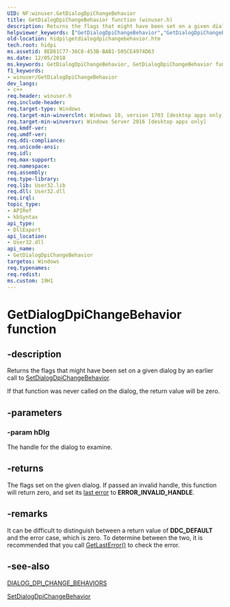 ```yaml
---
UID: NF:winuser.GetDialogDpiChangeBehavior
title: GetDialogDpiChangeBehavior function (winuser.h)
description: Returns the flags that might have been set on a given dialog by an earlier call to SetDialogDpiChangeBehavior.helpviewer_keywords: ["GetDialogDpiChangeBehavior","GetDialogDpiChangeBehavior function [High DPI]","hidpi.getdialogdpichangebehavior","winuser/GetDialogDpiChangeBehavior"]
old-location: hidpi\getdialogdpichangebehavior.htm
tech.root: hidpi
ms.assetid: 8ED61C77-36C8-453B-BAB1-505CE4974D63
ms.date: 12/05/2018
ms.keywords: GetDialogDpiChangeBehavior, GetDialogDpiChangeBehavior function [High DPI], hidpi.getdialogdpichangebehavior, winuser/GetDialogDpiChangeBehavior
f1_keywords:
- winuser/GetDialogDpiChangeBehavior
dev_langs:
- c++
req.header: winuser.h
req.include-header: 
req.target-type: Windows
req.target-min-winverclnt: Windows 10, version 1703 [desktop apps only]
req.target-min-winversvr: Windows Server 2016 [desktop apps only]
req.kmdf-ver: 
req.umdf-ver: 
req.ddi-compliance: 
req.unicode-ansi: 
req.idl: 
req.max-support: 
req.namespace: 
req.assembly: 
req.type-library: 
req.lib: User32.lib
req.dll: User32.dll
req.irql: 
topic_type:
- APIRef
- kbSyntax
api_type:
- DllExport
api_location:
- User32.dll
api_name:
- GetDialogDpiChangeBehavior
targetos: Windows
req.typenames: 
req.redist: 
ms.custom: 19H1
---
```


# GetDialogDpiChangeBehavior function


## -description


Returns the flags that might have been set on a given dialog by an earlier call to <a href="https://docs.microsoft.com/windows/desktop/api/winuser/nf-winuser-setdialogdpichangebehavior">SetDialogDpiChangeBehavior</a>.

 If that function was never called on the dialog, the return value will be zero.


## -parameters




### -param hDlg

The handle for the dialog to examine.


## -returns



The flags set on the given dialog. If passed an invalid handle, this function will return zero, and set its <a href="https://docs.microsoft.com/windows/desktop/api/errhandlingapi/nf-errhandlingapi-getlasterror">last error</a> to <b>ERROR_INVALID_HANDLE</b>.




## -remarks



It can be difficult to distinguish between a return value of <b>DDC_DEFAULT</b> and the error case, which is zero. To determine between the two, it is recommended that you call <a href="https://docs.microsoft.com/windows/desktop/api/errhandlingapi/nf-errhandlingapi-getlasterror">GetLastError()</a> to check the error.




## -see-also




<a href="https://docs.microsoft.com/windows/desktop/api/winuser/ne-winuser-dialog_dpi_change_behaviors">DIALOG_DPI_CHANGE_BEHAVIORS</a>



<a href="https://docs.microsoft.com/windows/desktop/api/winuser/nf-winuser-setdialogdpichangebehavior">SetDialogDpiChangeBehavior</a>
 

 

